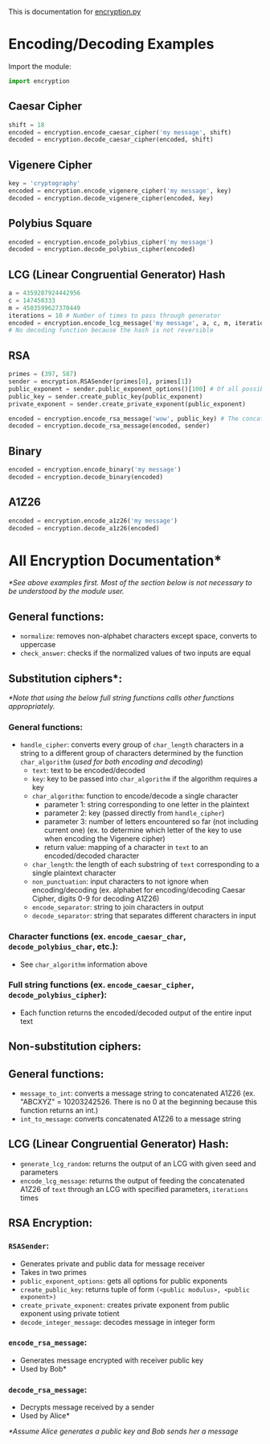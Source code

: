 This is documentation for [encryption.py](/encryption.py)

# Encoding/Decoding Examples
Import the module:
``` python
import encryption
```

## Caesar Cipher
``` python
shift = 18
encoded = encryption.encode_caesar_cipher('my message', shift)
decoded = encryption.decode_caesar_cipher(encoded, shift)
```

## Vigenere Cipher
``` python
key = 'cryptography'
encoded = encryption.encode_vigenere_cipher('my message', key)
decoded = encryption.decode_vigenere_cipher(encoded, key)
```

## Polybius Square
``` python
encoded = encryption.encode_polybius_cipher('my message')
decoded = encryption.decode_polybius_cipher(encoded)
```

## LCG (Linear Congruential Generator) Hash
``` python
a = 4359287924442956
c = 147458333
m = 4503599627370449
iterations = 10 # Number of times to pass through generator
encoded = encryption.encode_lcg_message('my message', a, c, m, iterations)
# No decoding function because the hash is not reversible
```

## RSA
``` python
primes = (397, 587)
sender = encryption.RSASender(primes[0], primes[1])
public_exponent = sender.public_exponent_options()[100] # Of all possible public exponents, use the one at index 100 when sorted from least to greatest
public_key = sender.create_public_key(public_exponent)
private_exponent = sender.create_private_exponent(public_exponent)

encoded = encryption.encode_rsa_message('wow', public_key) # The concatenated A1Z26 form of the input must be less than the public modulus (public_key[0])
decoded = encryption.decode_rsa_message(encoded, sender)
```

## Binary
``` python
encoded = encryption.encode_binary('my message')
decoded = encryption.decode_binary(encoded)
```

## A1Z26
``` python
encoded = encryption.encode_a1z26('my message')
decoded = encryption.decode_a1z26(encoded)
```


# All Encryption Documentation*
_*See above examples first. Most of the section below is not necessary to be understood by the module user._

## General functions:
* `normalize`: removes non-alphabet characters except space, converts to uppercase
* `check_answer`: checks if the normalized values of two inputs are equal

## Substitution ciphers*:
_*Note that using the below full string functions calls other functions appropriately._

### General functions:
* `handle_cipher`: converts every group of `char_length` characters in a string to a different group of characters determined by the function `char_algorithm` (_used for both encoding and decoding_)
  - `text`: text to be encoded/decoded
  - `key`: key to be passed into `char_algorithm` if the algorithm requires a key
  - `char_algorithm`: function to encode/decode a single character
    * parameter 1: string corresponding to one letter in the plaintext
    * parameter 2: key (passed directly from `handle_cipher`)
    * parameter 3: number of letters encountered so far (not including current one) (ex. to determine which letter of the key to use when encoding the Vigenere cipher)
    * return value: mapping of a character in `text` to an encoded/decoded character
  - `char_length`: the length of each substring of `text` corresponding to a single plaintext character
  - `non_punctuation`: input characters to not ignore when encoding/decoding (ex. alphabet for encoding/decoding Caesar Cipher, digits 0-9 for decoding A1Z26)
  - `encode_separator`: string to join characters in output
  - `decode_separator`: string that separates different characters in input

### Character functions (ex. `encode_caesar_char`, `decode_polybius_char`, etc.):
* See `char_algorithm` information above

### Full string functions (ex. `encode_caesar_cipher`, `decode_polybius_cipher`):
* Each function returns the encoded/decoded output of the entire input text

## Non-substitution ciphers:
## General functions:
* `message_to_int`: converts a message string to concatenated A1Z26 (ex. "ABCXYZ" = 10203242526. There is no 0 at the beginning because this function returns an int.)
* `int_to_message`: converts concatenated A1Z26 to a message string

## LCG (Linear Congruential Generator) Hash:
* `generate_lcg_random`: returns the output of an LCG with given seed and parameters
* `encode_lcg_message`: returns the output of feeding the concatenated A1Z26 of `text` through an LCG with specified parameters, `iterations` times

## RSA Encryption:
### `RSASender`:
* Generates private and public data for message receiver
* Takes in two primes
* `public_exponent_options`: gets all options for public exponents
* `create_public_key`: returns tuple of form `(<public modulus>, <public exponent>)`
* `create_private_exponent`: creates private exponent from public exponent using private totient
* `decode_integer_message`: decodes message in integer form

### `encode_rsa_message`:
* Generates message encrypted with receiver public key
* Used by Bob*

### `decode_rsa_message`:
* Decrypts message received by a sender
* Used by Alice*

_*Assume Alice generates a public key and Bob sends her a message_